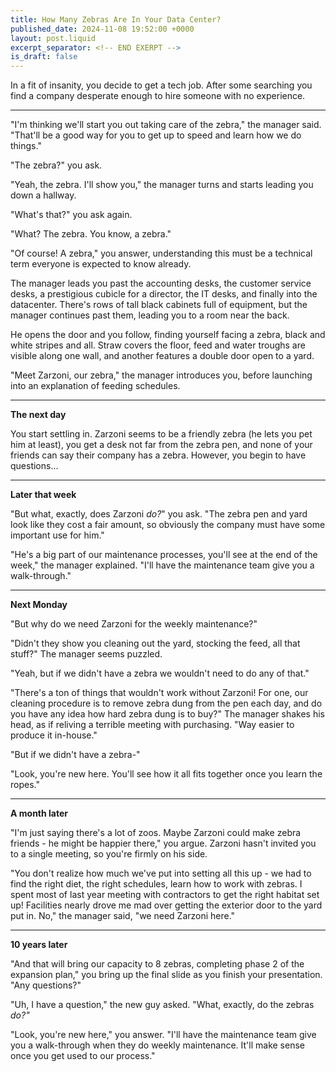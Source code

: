 ```yaml
---
title: How Many Zebras Are In Your Data Center?
published_date: 2024-11-08 19:52:00 +0000
layout: post.liquid
excerpt_separator: <!-- END EXERPT -->
is_draft: false
---
```

In a fit of insanity, you decide to get a tech job. After some searching you find a company desperate enough to hire someone with no experience.

---

"I'm thinking we'll start you out taking care of the zebra," the manager said. "That'll be a good way for you to get up to speed and learn how we do things."

"The zebra?" you ask.

"Yeah, the zebra. I'll show you," the manager turns and starts leading you down a hallway.

"What's that?" you ask again.

"What? The zebra. You know, a zebra."

"Of course! A zebra," you answer, understanding this must be a technical term everyone is expected to know already.

The manager leads you past the accounting desks, the customer service desks, a prestigious cubicle for a director, the IT desks, and finally into the datacenter. There's rows of tall black cabinets full of equipment, but the manager continues past them, leading you to a room near the back.

He opens the door and you follow, finding yourself facing a zebra, black and white stripes and all. Straw covers the floor, feed and water troughs are visible along one wall, and another features a double door open to a yard.

"Meet Zarzoni, our zebra," the manager introduces you, before launching into an explanation of feeding schedules.

<!-- END EXERPT -->

---

**The next day**

You start settling in. Zarzoni seems to be a friendly zebra (he lets you pet him at least), you get a desk not far from the zebra pen, and none of your friends can say their company has a zebra. However, you begin to have questions...

---

**Later that week**

"But what, exactly, does Zarzoni *do?*" you ask. "The zebra pen and yard look like they cost a fair amount, so obviously the company must have some important use for him."

"He's a big part of our maintenance processes, you'll see at the end of the week," the manager explained. "I'll have the maintenance team give you a walk-through."

---

**Next Monday**

"But why do we need Zarzoni for the weekly maintenance?"

"Didn't they show you cleaning out the yard, stocking the feed, all that stuff?" The manager seems puzzled.

"Yeah, but if we didn't have a zebra we wouldn't need to do any of that."

"There's a ton of things that wouldn't work without Zarzoni! For one, our cleaning procedure is to remove zebra dung from the pen each day, and do you have any idea how hard zebra dung is to buy?" The manager shakes his head, as if reliving a terrible meeting with purchasing. "Way easier to produce it in-house."

"But if we didn't have a zebra-"

"Look, you're new here. You'll see how it all fits together once you learn the ropes."

---

**A month later**

"I'm just saying there's a lot of zoos. Maybe Zarzoni could make zebra friends - he might be happier there," you argue. Zarzoni hasn't invited you to a single meeting, so you're firmly on his side.

"You don't realize how much we've put into setting all this up - we had to find the right diet, the right schedules, learn how to work with zebras. I spent most of last year meeting with contractors to get the right habitat set up! Facilities nearly drove me mad over getting the exterior door to the yard put in. No," the manager said, "we need Zarzoni here."

---

**10 years later**

"And that will bring our capacity to 8 zebras, completing phase 2 of the expansion plan," you bring up the final slide as you finish your presentation. "Any questions?"

"Uh, I have a question," the new guy asked. "What, exactly, do the zebras *do?"*

"Look, you're new here," you answer. "I'll have the maintenance team give you a walk-through when they do weekly maintenance. It'll make sense once you get used to our process."

